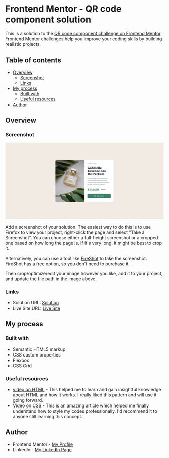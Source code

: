 # Frontend Mentor - QR code component solution

This is a solution to the [QR code component challenge on Frontend Mentor](https://www.frontendmentor.io/challenges/qr-code-component-iux_sIO_H). Frontend Mentor challenges help you improve your coding skills by building realistic projects. 

## Table of contents

- [Overview](#overview)
  - [Screenshot](#screenshot)
  - [Links](#links)
- [My process](#my-process)
  - [Built with](#built-with)
  - [Useful resources](#useful-resources)
- [Author](#author)


## Overview

### Screenshot

![](product-preview-card-component.png)

Add a screenshot of your solution. The easiest way to do this is to use Firefox to view your project, right-click the page and select "Take a Screenshot". You can choose either a full-height screenshot or a cropped one based on how long the page is. If it's very long, it might be best to crop it.

Alternatively, you can use a tool like [FireShot](https://getfireshot.com/) to take the screenshot. FireShot has a free option, so you don't need to purchase it. 

Then crop/optimize/edit your image however you like, add it to your project, and update the file path in the image above.


### Links

- Solution URL: [Solution](https://github.com/Solataiwo-15/product-preview-card-component)
- Live Site URL: [Live Site](https://social-links-profile-ten-flame.vercel.app/)

## My process

### Built with

- Semantic HTML5 markup
- CSS custom properties
- Flexbox
- CSS Grid


### Useful resources

- [video on HTML](https://youtu.be/916GWv2Qs08?si=JsBMLzR6ECvkX2ic) - This helped me to learn and gain insightful knowledge about HTML and how it works. I really liked this pattern and will use it going forward.
- [Video on CSS](https://youtu.be/OXGznpKZ_sA?si=6fIG2ENTPmG7glFl) - This is an amazing article which helped me finally understand how to style my  codes professionally. I'd recommend it to anyone still learning this concept.


## Author

- Frontend Mentor - [My Profile](https://www.frontendmentor.io/profile/Solataiwo-15)
- LinkedIn - [My LinkedIn Page](https://www.linkedin.com/in/ahmad-taiwo/)



